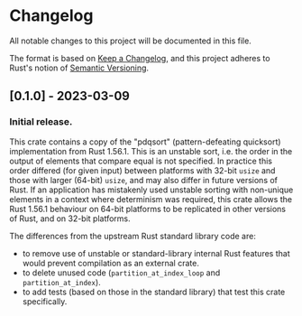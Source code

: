 # Changelog
All notable changes to this project will be documented in this file.

The format is based on [Keep a Changelog](https://keepachangelog.com/en/1.0.0/),
and this project adheres to Rust's notion of
[Semantic Versioning](https://semver.org/spec/v2.0.0.html).

## [0.1.0] - 2023-03-09
### Initial release.
This crate contains a copy of the "pdqsort" (pattern-defeating quicksort) implementation
from Rust 1.56.1. This is an unstable sort, i.e. the order in the output of elements that
compare equal is not specified. In practice this order differed (for given input) between
platforms with 32-bit `usize` and those with larger (64-bit) `usize`, and may also differ
in future versions of Rust. If an application has mistakenly used unstable sorting with
non-unique elements in a context where determinism was required, this crate allows the
Rust 1.56.1 behaviour on 64-bit platforms to be replicated in other versions of Rust, and
on 32-bit platforms.

The differences from the upstream Rust standard library code are:
* to remove use of unstable or standard-library internal Rust features that would prevent
  compilation as an external crate.
* to delete unused code (`partition_at_index_loop` and `partition_at_index`).
* to add tests (based on those in the standard library) that test this crate specifically.
